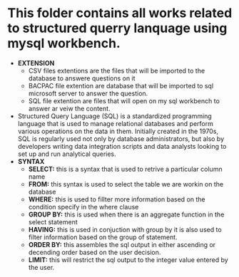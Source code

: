 # This folder contains all works related to structured querry lanquage using mysql workbench.
- **EXTENSION**
  - CSV files extentions are the files that will be imported to the database to answere questions on it
  - BACPAC file extention are database that will be imported to sql microsoft server to answer the question.
  - SQL file extention are files that will open on my sql workbench to answer ar veiw the content.
- Structured Query Language (SQL) is a standardized programming language that is used to manage
relational databases and perform various operations on the data in them. Initially created in the 1970s,
SQL is regularly used not only by database administrators, but also by developers writing data integration scripts
and data analysts looking to set up and run analytical queries. 
- **SYNTAX**
  - **SELECT:** this is a syntax that is used to retrive a particular column name
  - **FROM:** this syntax is used to select the table we are workin on the database
  - **WHERE:** this is used to fillter more information based on the condition specify in the where clause
  - **GROUP BY:** this is used when there is an aggregate function in the select statement
  - **HAVING:** this is used in conjuction with group by it is also used to filter information based on the group of statement.
  - **ORDER BY:** this assembles the sql output in either ascending or decending order based on the user decision.
  - **LIMIT:** this will restrict the sql output to the integer value entered by the user.

